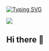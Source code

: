 [![Typing SVG](https://readme-typing-svg.herokuapp.com?font=Fira+Code&pause=1000&width=435&lines=I+am+Zhang+Ziyang;Nice+to+meet+you%EF%BC%81)](https://git.io/typing-svg)

![](https://raw.githubusercontent.com/zxyang3636/zxyang3636/main/dist/github-contribution-grid-snake.svg)
## Hi there 👋

<!--
**zxyang3636/zxyang3636** is a ✨ _special_ ✨ repository because its `README.md` (this file) appears on your GitHub profile.

Here are some ideas to get you started:

- 🔭 I’m currently working on ...
- 🌱 I’m currently learning ...
- 👯 I’m looking to collaborate on ...
- 🤔 I’m looking for help with ...
- 💬 Ask me about ...
- 📫 How to reach me: ...
- 😄 Pronouns: ...
- ⚡ Fun fact: ...
-->
